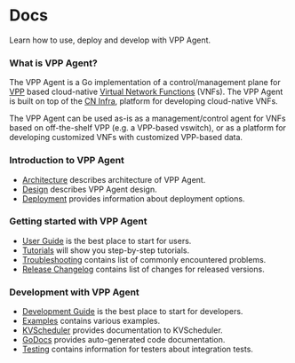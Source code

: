 # Docs

Learn how to use, deploy and develop with VPP Agent.

### What is VPP Agent?

The VPP Agent is a Go implementation of a control/management plane for
[VPP][fdio-vpp] based cloud-native [Virtual Network Functions][vnf] (VNFs). The VPP
Agent is built on top of the [CN Infra][cn-infra], platform for developing 
cloud-native VNFs.

The VPP Agent can be used as-is as a management/control agent for VNFs 
based on off-the-shelf VPP (e.g. a VPP-based vswitch), or as a
platform for developing customized VNFs with customized VPP-based data.

### Introduction to VPP Agent
- [Architecture](Architecture.md) describes architecture of VPP Agent.
- [Design](Design.md) describes VPP Agent design.
- [Deployment](Deployment.md) provides information about deployment options.
  
### Getting started with VPP Agent
- [User Guide](https://github.com/ligato/vpp-agent/wiki/user-guide) is the best place to start for users.
- [Tutorials](tutorials/README.md) will show you step-by-step tutorials.
- [Troubleshooting](https://github.com/ligato/vpp-agent/wiki/FAQ) contains list of commonly encountered problems.
- [Release Changelog](https://github.com/ligato/vpp-agent/blob/master/CHANGELOG.md) contains list of changes for released versions.

### Development with VPP Agent
- [Development Guide](https://github.com/ligato/vpp-agent/wiki/user-guide) is the best place to start for developers.
- [Examples](https://github.com/ligato/vpp-agent/blob/master/examples/README.md) contains various examples.
- [KVScheduler](kvscheduler/README.md) provides documentation to KVScheduler.
- [GoDocs](https://godoc.org/github.com/ligato/vpp-agent) provides auto-generated code documentation.
- [Testing](https://github.com/ligato/vpp-agent/wiki/testing/Testing) contains information for testers about integration tests.

[fdio-vpp]: https://fd.io/technology/#vpp
[vnf]: https://github.com/ligato/cn-infra/blob/master/docs/readmes/cn_virtual_function.md
[cn-infra]: https://github.com/ligato/cn-infra
